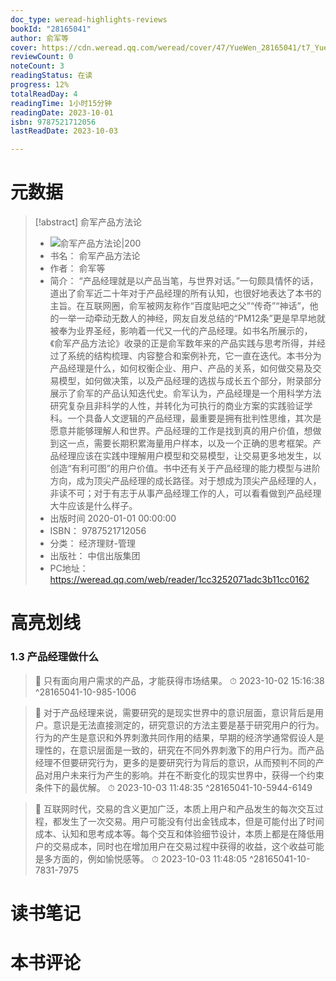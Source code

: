 ```yaml
---
doc_type: weread-highlights-reviews
bookId: "28165041"
author: 俞军等
cover: https://cdn.weread.qq.com/weread/cover/47/YueWen_28165041/t7_YueWen_28165041.jpg
reviewCount: 0
noteCount: 3
readingStatus: 在读
progress: 12%
totalReadDay: 4
readingTime: 1小时15分钟
readingDate: 2023-10-01
isbn: 9787521712056
lastReadDate: 2023-10-03

---
```

# 元数据
> [!abstract] 俞军产品方法论
> - ![ 俞军产品方法论|200](https://cdn.weread.qq.com/weread/cover/47/YueWen_28165041/t7_YueWen_28165041.jpg)
> - 书名： 俞军产品方法论
> - 作者： 俞军等
> - 简介： “产品经理就是以产品当笔，与世界对话。”一句颇具情怀的话，道出了俞军近二十年对于产品经理的所有认知，也很好地表达了本书的主旨。在互联网圈，俞军被网友称作“百度贴吧之父”“传奇”“神话”，他的一举一动牵动无数人的神经，网友自发总结的“PM12条”更是早早地就被奉为业界圣经，影响着一代又一代的产品经理。如书名所展示的，《俞军产品方法论》收录的正是俞军数年来的产品实践与思考所得，并经过了系统的结构梳理、内容整合和案例补充，它一直在迭代。本书分为产品经理是什么，如何权衡企业、用户、产品的关系，如何做交易及交易模型，如何做决策，以及产品经理的选拔与成长五个部分，附录部分展示了俞军的产品认知迭代史。俞军认为，产品经理是一个用科学方法研究复杂且非科学的人性，并转化为可执行的商业方案的实践验证学科。一个具备人文逻辑的产品经理，最重要是拥有批判性思维，其次是愿意并能够理解人和世界。产品经理的工作是找到真的用户价值，想做到这一点，需要长期积累海量用户样本，以及一个正确的思考框架。产品经理应该在实践中理解用户模型和交易模型，让交易更多地发生，以创造“有利可图”的用户价值。书中还有关于产品经理的能力模型与进阶方向，成为顶尖产品经理的成长路径。对于想成为顶尖产品经理的人，非读不可；对于有志于从事产品经理工作的人，可以看看做到产品经理大牛应该是什么样子。
> - 出版时间 2020-01-01 00:00:00
> - ISBN： 9787521712056
> - 分类： 经济理财-管理
> - 出版社： 中信出版集团
> - PC地址：https://weread.qq.com/web/reader/1cc3252071adc3b11cc0162

# 高亮划线

### 1.3 产品经理做什么

> 📌 只有面向用户需求的产品，才能获得市场结果。 
> ⏱ 2023-10-02 15:16:38 ^28165041-10-985-1006

> 📌 对于产品经理来说，需要研究的是现实世界中的意识层面，意识背后是用户。意识是无法直接测定的，研究意识的方法主要是基于研究用户的行为。行为的产生是意识和外界刺激共同作用的结果，早期的经济学通常假设人是理性的，在意识层面是一致的，研究在不同外界刺激下的用户行为。而产品经理不但要研究行为，更多的是要研究行为背后的意识，从而预判不同的产品对用户未来行为产生的影响。并在不断变化的现实世界中，获得一个约束条件下的最优解。 
> ⏱ 2023-10-03 11:48:35 ^28165041-10-5944-6149

> 📌 互联网时代，交易的含义更加广泛，本质上用户和产品发生的每次交互过程，都发生了一次交易。用户可能没有付出金钱成本，但是可能付出了时间成本、认知和思考成本等。每个交互和体验细节设计，本质上都是在降低用户的交易成本，同时也在增加用户在交易过程中获得的收益，这个收益可能是多方面的，例如愉悦感等。 
> ⏱ 2023-10-03 11:48:05 ^28165041-10-7831-7975

# 读书笔记

# 本书评论
